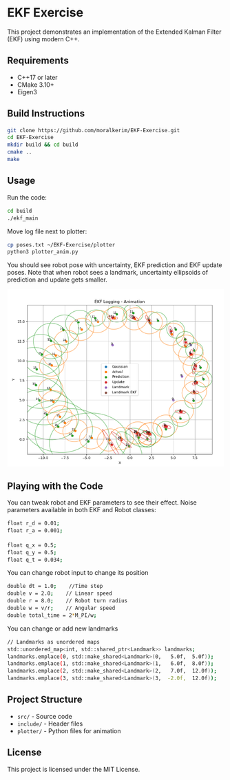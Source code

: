# EKF Exercise

This project demonstrates an implementation of the Extended Kalman Filter (EKF) using modern C++.

## Requirements

- C++17 or later
- CMake 3.10+
- Eigen3

## Build Instructions

```bash
git clone https://github.com/moralkerim/EKF-Exercise.git
cd EKF-Exercise
mkdir build && cd build
cmake ..
make
```

## Usage
Run the code:
```bash
cd build
./ekf_main
```

Move log file next to plotter:
```bash
cp poses.txt ~/EKF-Exercise/plotter
python3 plotter_anim.py
```
You should see robot pose with uncertainty, EKF prediction and EKF update poses. Note that when robot sees a landmark, uncertainty ellipsoids of prediction and update gets smaller.

![Example usage](example.png)

## Playing with the Code
You can tweak robot and EKF parameters to see their effect. Noise parameters available in both EKF and Robot classes:
```bash
float r_d = 0.01;
float r_a = 0.001;

float q_x = 0.5;
float q_y = 0.5;
float q_t = 0.034;
```

You can change robot input to change its position

```bash
double dt = 1.0;    //Time step
double v = 2.0;    // Linear speed
double r = 8.0;    // Robot turn radius
double w = v/r;    // Angular speed
double total_time = 2*M_PI/w;
```

You can change or add new landmarks

```bash
// Landmarks as unordered maps
std::unordered_map<int, std::shared_ptr<Landmark>> landmarks;
landmarks.emplace(0, std::make_shared<Landmark>(0,   5.0f,  5.0f));
landmarks.emplace(1, std::make_shared<Landmark>(1,   6.0f,  8.0f));
landmarks.emplace(2, std::make_shared<Landmark>(2,   7.0f,  12.0f));
landmarks.emplace(3, std::make_shared<Landmark>(3,  -2.0f,  12.0f));
```


## Project Structure

- `src/` - Source code
- `include/` - Header files
- `plotter/` - Python files for animation

## License

This project is licensed under the MIT License.